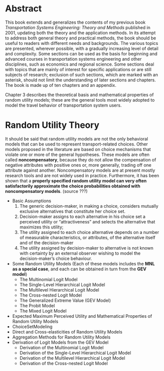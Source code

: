 # Abstract

This book extends and generalizes the contents of my previous book *Transportation Systems Engineering: Theory and Methods* published in 2001, updating both the theory and the application methods. 
In its attempt to address both general theory and practical methods, the book should be useful to readers with different needs and backgrounds. 
The various topics are presented, wherever possible, with a gradually increasing level of detail and complexity. 
Some sections can be used as the basis for beginning and advanced courses in transportation systems engineering and other disciplines, such as economics and regional science. 
Some sections deal with topics that are mainly of interest for specific applications or are still subjects of research; exclusion of such sections, which are marked with an asterisk, should not limit the understanding of later sections and chapters. 
The book is made up of ten chapters and an appendix.

Chapter 3 describes the theoretical basis and mathematical properties of random utility models; these are the general tools most widely adopted to model the travel behavior of transportation system users.

# Random Utility Theory

It should be said that random utility models are not the only behavioral models that can be used to represent transport-related choices. 
Other models proposed in the literature are based on choice mechanisms that violate one or more of the general hypotheses.
These models are often called **noncompensatory**, because they do not allow the compensation of negative attributes with positive ones or, more generally, trading off one attribute against another. 
Noncompensatory models are at present mostly research tools and are not widely used in practice.
Furthermore, it has been shown that a **properly specified random utility model can very often satisfactorily approximate the choice probabilities obtained with noncompensatory models**. (source ???)

- Basic Assumptions
    1. The generic decision-maker, in making a choice, considers mutually exclusive alternatives that constitute her choice set. 
    2. Decision-maker assigns to each alternative in his choice set a perceived utility or “attractiveness” and selects the alternative that maximizes this utility;
    3. The utility assigned to each choice alternative depends on a number of measurable characteristics, or attributes, of the alternative itself and of the decision-maker
    4. The utility assigned by decision-maker to alternative is not known with certainty by an external observer wishing to model the decision-maker’s choice behaviour.
- Some Random Utility Models (Each of these models includes the **MNL as a special case**, and each can be obtained in turn from the **GEV model**)
    * The Multinomial Logit Model
    * The Single-Level Hierarchical Logit Model
    * The Multilevel Hierarchical Logit Model
    * The Cross-nested Logit Model
    * The Generalized Extreme Value (GEV  Model)
    * The Probit Model
    * The Mixed Logit Model
- Expected Maximum Perceived Utility and Mathematical Properties of Random Utility Models
- ChoiceSetModeling
- Direct and Cross-elasticities of Random Utility Models
- Aggregation Methods for Random Utility Models
- Derivation of Logit Models from the GEV Model
    * Derivation of the Multinomial Logit Model
    * Derivation of the Single-Level Hierarchical Logit Model
    * Derivation of the Multilevel Hierarchical Logit Model
    * Derivation of the Cross-nested Logit Model